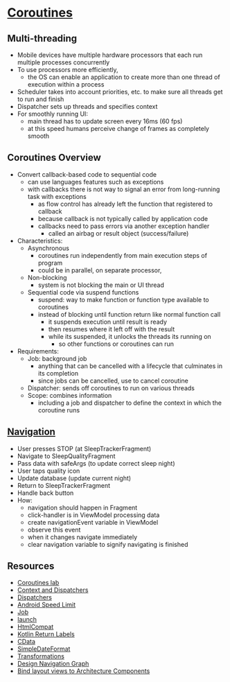 # [Coroutines](https://kotlinlang.org/docs/reference/coroutines-overview.html)

## Multi-threading

- Mobile devices have multiple hardware processors that each run multiple processes concurrently
- To use processors more efficiently,
  - the OS can enable an application to create more than one thread of execution within a process
- Scheduler takes into account priorities, etc. to make sure all threads get to run and finish
- Dispatcher sets up threads and specifies context
- For smoothly running UI:
  - main thread has to update screen every 16ms (60 fps)
  - at this speed humans perceive change of frames as completely smooth

## Coroutines Overview

- Convert callback-based code to sequential code
  - can use languages features such as exceptions
  - with callbacks there is not way to signal an error from long-running task with exceptions
    - as flow control has already left the function that registered to callback
    - because callback is not typically called by application code
    - callbacks need to pass errors via another exception handler
      - called an airbag or result object (success/failure)
- Characteristics:
  - Asynchronous
    - coroutines run independently from main execution steps of program
    - could be in parallel, on separate processor,
  - Non-blocking
    - system is not blocking the main or UI thread
  - Sequential code via suspend functions
    - suspend: way to make function or function type available to coroutines
    - instead of blocking until function return like normal function call
      - it suspends execution until result is ready
      - then resumes where it left off with the result
      - while its suspended, it unlocks the threads its running on
        - so other functions or coroutines can run
- Requirements:
  - Job: background job
    - anything that can be cancelled with a lifecycle that culminates in its completion
    - since jobs can be cancelled, use to cancel coroutine
  - Dispatcher: sends off coroutines to run on various threads
  - Scope: combines information
    - including a job and dispatcher to define the context in which the coroutine runs

## [Navigation](https://developer.android.com/guide/navigation)

- User presses STOP (at SleepTrackerFragment)
- Navigate to SleepQualityFragment
- Pass data with safeArgs (to update correct sleep night)
- User taps quality icon
- Update database (update current night)
- Return to SleepTrackerFragment
- Handle back button
- How:
  - navigation should happen in Fragment
  - click-handler is in ViewModel processing data
  - create navigationEvent variable in ViewModel
  - observe this event
  - when it changes navigate immediately
  - clear navigation variable to signify navigating is finished

## Resources

- [Coroutines lab](https://codelabs.developers.google.com/codelabs/kotlin-coroutines/#0)
- [Context and Dispatchers](https://kotlinlang.org/docs/reference/coroutines/coroutine-context-and-dispatchers.html)
- [Dispatchers](https://kotlin.github.io/kotlinx.coroutines/kotlinx-coroutines-core/kotlinx.coroutines/-dispatchers/index.html)
- [Android Speed Limit](https://medium.com/androiddevelopers/exceed-the-android-speed-limit-b73a0692abc1)
- [Job](https://kotlin.github.io/kotlinx.coroutines/kotlinx-coroutines-core/kotlinx.coroutines/-job/)
- [launch](https://kotlin.github.io/kotlinx.coroutines/kotlinx-coroutines-core/kotlinx.coroutines/launch.html)
- [HtmlCompat](https://developer.android.com/reference/androidx/core/text/HtmlCompat)
- [Kotlin Return Labels](https://kotlinlang.org/docs/reference/returns.html#return-at-labels)
- [CData](https://www.w3.org/TR/REC-xml/#sec-cdata-sect)
- [SimpleDateFormat](https://developer.android.com/reference/java/text/SimpleDateFormat)
- [Transformations](https://developer.android.com/codelabs/kotlin-android-training-live-data-transformations#0)
- [Design Navigation Graph](https://developer.android.com/guide/navigation/navigation-design-graph)
- [Bind layout views to Architecture Components](https://developer.android.com/topic/libraries/data-binding/architecture)

